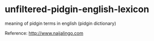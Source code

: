 # unfiltered-pidgin-english-lexicon
meaning of pidgin terms in english (pidgin dictionary)

Reference:
http://www.naijalingo.com
